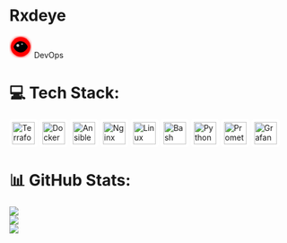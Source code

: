 # Rxdeye
<svg width="40" height="40" viewBox="0 0 80 80" xmlns="http://www.w3.org/2000/svg"><circle cx="40" cy="40" r="35" fill="#FF0000" filter="url(#a)"/><path d="M40 20C25 20 15 35 15 40S25 60 40 60 65 45 65 40 55 20 40 20Z" fill="#000"/><circle cx="30" cy="35" r="5" fill="#FFF" opacity="0.8"/><circle cx="45" cy="30" r="3" fill="#FFF" opacity="0.6"/><defs><filter id="a" x="-10" y="-10" width="100" height="100"><feGaussianBlur stdDeviation="5" result="b"/><feComposite in="SourceGraphic" in2="b" operator="over"/></filter></defs></svg>  DevOps 


# 💻 Tech Stack:
<img src="https://cdn.jsdelivr.net/gh/devicons/devicon/icons/terraform/terraform-original.svg" width="40" style="background-color:white; padding:5px; border-radius:5px" alt="Terraform" /> <img src="https://cdn.jsdelivr.net/gh/devicons/devicon/icons/docker/docker-original.svg" width="40" style="background:white; padding:5px; border-radius:5px" alt="Docker" /> <img src="https://cdn.jsdelivr.net/gh/devicons/devicon/icons/ansible/ansible-original.svg" width="40" style="background:white; padding:5px; border-radius:5px" alt="Ansible" /> <img src="https://cdn.jsdelivr.net/gh/devicons/devicon/icons/nginx/nginx-original.svg" width="40" style="background:white; padding:5px; border-radius:5px" alt="Nginx" /> <img src="https://cdn.jsdelivr.net/gh/devicons/devicon/icons/linux/linux-original.svg" width="40" style="background:white; padding:5px; border-radius:5px" alt="Linux" /> <img src="https://cdn.jsdelivr.net/gh/devicons/devicon/icons/bash/bash-original.svg" width="40" style="background:white; padding:5px; border-radius:5px" alt="Bash" />
<img src="https://cdn.jsdelivr.net/gh/devicons/devicon/icons/python/python-original.svg" width="40" style="background:white; padding:5px; border-radius:5px" alt="Python" /> <img src="https://cdn.jsdelivr.net/gh/devicons/devicon/icons/prometheus/prometheus-original.svg" width="40" style="background:white; padding:5px; border-radius:5px" alt="Prometheus" /> <img src="https://cdn.jsdelivr.net/gh/devicons/devicon/icons/grafana/grafana-original.svg" width="40" style="background:white; padding:5px; border-radius:5px" alt="Grafana" />


# 📊 GitHub Stats:
![](https://github-readme-stats.vercel.app/api?username=Rxdeye&theme=blue_navy&hide_border=false&include_all_commits=false&count_private=false)<br/>
![](https://nirzak-streak-stats.vercel.app/?user=Rxdeye&theme=blue_navy&hide_border=false)<br/>
![](https://github-readme-stats.vercel.app/api/top-langs/?username=Rxdeye&theme=blue_navy&hide_border=false&include_all_commits=false&count_private=false&layout=compact)
